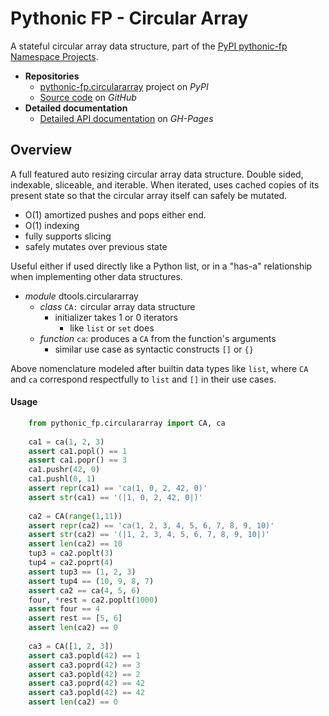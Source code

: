 # Pythonic FP - Circular Array

A stateful circular array data structure, part of the
[PyPI pythonic-fp Namespace Projects][1].

- **Repositories**
  - [pythonic-fp.circulararray][2] project on *PyPI*
  - [Source code][3] on *GitHub*
- **Detailed documentation**
  - [Detailed API documentation][4] on *GH-Pages*

## Overview

A full featured auto resizing circular array data structure. Double
sided, indexable, sliceable, and iterable. When iterated, uses cached
copies of its present state so that the circular array itself can safely
be mutated.

- O(1) amortized pushes and pops either end.
- O(1) indexing
- fully supports slicing
- safely mutates over previous state

Useful either if used directly like a Python list, or in a "has-a"
relationship when implementing other data structures.

- *module* dtools.circulararray
  - *class* `CA:` circular array data structure
    - initializer takes 1 or 0 iterators
      - like `list` or `set` does
  - *function* `ca`: produces a `CA` from the function's arguments
    - similar use case as syntactic constructs `[]` or `{}`

Above nomenclature modeled after builtin data types like `list`, where
`CA` and `ca` correspond respectfully to `list` and  `[]` in their use
cases.

#### Usage

```python
    from pythonic_fp.circulararray import CA, ca
    
    ca1 = ca(1, 2, 3)
    assert ca1.popl() == 1
    assert ca1.popr() == 3
    ca1.pushr(42, 0)
    ca1.pushl(0, 1)
    assert repr(ca1) == 'ca(1, 0, 2, 42, 0)'
    assert str(ca1) == '(|1, 0, 2, 42, 0|)'
    
    ca2 = CA(range(1,11))
    assert repr(ca2) == 'ca(1, 2, 3, 4, 5, 6, 7, 8, 9, 10)'
    assert str(ca2) == '(|1, 2, 3, 4, 5, 6, 7, 8, 9, 10|)'
    assert len(ca2) == 10
    tup3 = ca2.poplt(3)
    tup4 = ca2.poprt(4)
    assert tup3 == (1, 2, 3)
    assert tup4 == (10, 9, 8, 7)
    assert ca2 == ca(4, 5, 6)
    four, *rest = ca2.poplt(1000)
    assert four == 4
    assert rest == [5, 6]
    assert len(ca2) == 0
    
    ca3 = CA([1, 2, 3])
    assert ca3.popld(42) == 1
    assert ca3.poprd(42) == 3
    assert ca3.popld(42) == 2
    assert ca3.poprd(42) == 42
    assert ca3.popld(42) == 42
    assert len(ca2) == 0
```

[1]: https://github.com/grscheller/pythonic-fp/blob/main/README.md
[2]: https://pypi.org/project/pythonic-fp.circulararray
[3]: https://github.com/grscheller/pythonic-fp-circulararray
[4]: https://grscheller.github.io/pythonic-fp/maintained/circulararray
